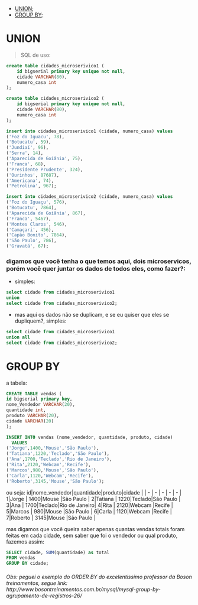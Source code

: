  - [UNION](#union);
 - [GROUP BY](#group-by);

# UNION
> SQL de uso:
```sql
create table cidades_microserivico1 (
	id bigserial primary key unique not null,
	cidade VARCHAR(80),
	numero_casa int
);

create table cidades_microserivico2 (
	id bigserial primary key unique not null,
	cidade VARCHAR(80),
	numero_casa int
);

insert into cidades_microserivico1 (cidade, numero_casa) values
('Foz do Iguacu', 78),
('Botucatu', 59),
('Jundiaí', 96),
('Serra', 14),
('Aparecida de Goiânia', 75),
('Franca', 68),
('Presidente Prudente', 324),
('Ourinhos', 87687),
('Americana', 74),
('Petrolina', 967);

insert into cidades_microserivico2 (cidade, numero_casa) values
('Foz do Iguaçu', 576),
('Botucatu', 7864),
('Aparecida de Goiânia', 867),
('Franca', 5467),
('Montes Claros', 546),
('Camaçari', 456),
('Capão Bonito', 7864),
('São Paulo', 786),
('Gravatá', 67);
```

### digamos que você tenha o que temos aqui, dois microservicos, porém você quer juntar os dados de todos eles, como fazer?:
 - simples:
 ```sql
 select cidade from cidades_microserivico1
 union
 select cidade from cidades_microserivico2;
 ```
 - mas aqui os dados não se duplicam, e se eu quiser que eles se dupliquem?, simples:
 ```sql
 select cidade from cidades_microserivico1
 union all
 select cidade from cidades_microserivico2;
 ```
 
# GROUP BY
a tabela:
```sql
CREATE TABLE vendas (
id bigserial primary key,
nome_Vendedor VARCHAR(20),
quantidade int,
produto VARCHAR(20),
cidade VARCHAR(20)
);

INSERT INTO vendas (nome_vendedor, quantidade, produto, cidade)
  VALUES
('Jorge',1400,'Mouse','São Paulo'),
('Tatiana',1220,'Teclado','São Paulo'),
('Ana',1700,'Teclado','Rio de Janeiro'),
('Rita',2120,'Webcam','Recife'),
('Marcos',980,'Mouse','São Paulo'),
('Carla',1120,'Webcam','Recife'),
('Roberto',3145,'Mouse','São Paulo');
```
ou seja:
id|nome_vendedor|quantidade|produto|cidade        |
| - | - | - | - | - |
 1|Jorge        |      1400|Mouse  |São Paulo     |
 2|Tatiana      |      1220|Teclado|São Paulo     |
 3|Ana          |      1700|Teclado|Rio de Janeiro|
 4|Rita         |      2120|Webcam |Recife        |
 5|Marcos       |       980|Mouse  |São Paulo     |
 6|Carla        |      1120|Webcam |Recife        |
 7|Roberto      |      3145|Mouse  |São Paulo     |
 
 mas digamos que você queira saber apenas quantas vendas totais foram feitas em cada cidade, sem saber que foi o vendedor ou qual produto, fazemos assim:
 
```sql
SELECT cidade, SUM(quantidade) as total
FROM vendas
GROUP BY cidade;
```

<h6>Obs: peguei o exemplo do ORDER BY do excelentissimo professor da Boson treinamentos, segue link: http://www.bosontreinamentos.com.br/mysql/mysql-group-by-agrupamento-de-registros-26/</h6>
